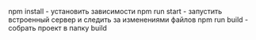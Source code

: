 npm install - установить зависимости
npm run start - запустить встроенный сервер и следить за изменениями файлов
npm run build - собрать проект в папку build
